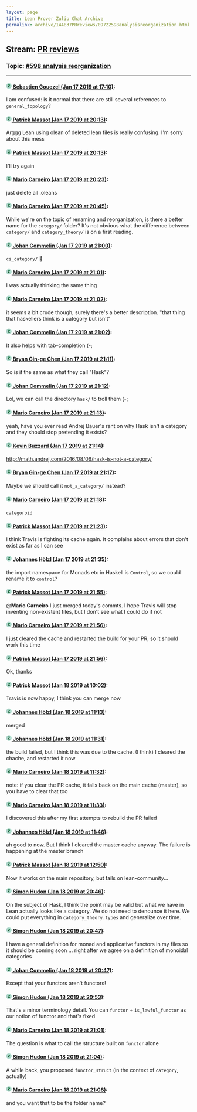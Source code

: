```yaml
---
layout: page
title: Lean Prover Zulip Chat Archive 
permalink: archive/144837PRreviews/09722598analysisreorganization.html
---
```


## Stream: [PR reviews](index.html)
### Topic: [#598 analysis reorganization](09722598analysisreorganization.html)

---

#### [![Click to go to Zulip](../../assets/img/zulip2.png) Sebastien Gouezel (Jan 17 2019 at 17:10)](https://leanprover.zulipchat.com/#narrow/stream/144837-PR%20reviews/topic/%23598%20analysis%20reorganization/near/155347359):
I am confused: is it normal that there are still several references to `general_topology`?

#### [![Click to go to Zulip](../../assets/img/zulip2.png) Patrick Massot (Jan 17 2019 at 20:13)](https://leanprover.zulipchat.com/#narrow/stream/144837-PR%20reviews/topic/%23598%20analysis%20reorganization/near/155360700):
Arggg Lean using olean of deleted lean files is really confusing. I'm sorry about this mess

#### [![Click to go to Zulip](../../assets/img/zulip2.png) Patrick Massot (Jan 17 2019 at 20:13)](https://leanprover.zulipchat.com/#narrow/stream/144837-PR%20reviews/topic/%23598%20analysis%20reorganization/near/155360707):
I'll try again

#### [![Click to go to Zulip](../../assets/img/zulip2.png) Mario Carneiro (Jan 17 2019 at 20:23)](https://leanprover.zulipchat.com/#narrow/stream/144837-PR%20reviews/topic/%23598%20analysis%20reorganization/near/155361577):
just delete all .oleans

#### [![Click to go to Zulip](../../assets/img/zulip2.png) Mario Carneiro (Jan 17 2019 at 20:45)](https://leanprover.zulipchat.com/#narrow/stream/144837-PR%20reviews/topic/%23598%20analysis%20reorganization/near/155363096):
While we're on the topic of renaming and reorganization, is there a better name for the `category/` folder? It's not obvious what the difference between `category/` and `category_theory/` is on a first reading.

#### [![Click to go to Zulip](../../assets/img/zulip2.png) Johan Commelin (Jan 17 2019 at 21:00)](https://leanprover.zulipchat.com/#narrow/stream/144837-PR%20reviews/topic/%23598%20analysis%20reorganization/near/155364349):
`cs_category/` :see_no_evil:

#### [![Click to go to Zulip](../../assets/img/zulip2.png) Mario Carneiro (Jan 17 2019 at 21:01)](https://leanprover.zulipchat.com/#narrow/stream/144837-PR%20reviews/topic/%23598%20analysis%20reorganization/near/155364387):
I was actually thinking the same thing

#### [![Click to go to Zulip](../../assets/img/zulip2.png) Mario Carneiro (Jan 17 2019 at 21:02)](https://leanprover.zulipchat.com/#narrow/stream/144837-PR%20reviews/topic/%23598%20analysis%20reorganization/near/155364494):
it seems a bit crude though, surely there's a better description. "that thing that haskellers think is a category but isn't"

#### [![Click to go to Zulip](../../assets/img/zulip2.png) Johan Commelin (Jan 17 2019 at 21:02)](https://leanprover.zulipchat.com/#narrow/stream/144837-PR%20reviews/topic/%23598%20analysis%20reorganization/near/155364504):
It also helps with tab-completion (-;

#### [![Click to go to Zulip](../../assets/img/zulip2.png) Bryan Gin-ge Chen (Jan 17 2019 at 21:11)](https://leanprover.zulipchat.com/#narrow/stream/144837-PR%20reviews/topic/%23598%20analysis%20reorganization/near/155365107):
So is it the same as what they call "Hask"?

#### [![Click to go to Zulip](../../assets/img/zulip2.png) Johan Commelin (Jan 17 2019 at 21:12)](https://leanprover.zulipchat.com/#narrow/stream/144837-PR%20reviews/topic/%23598%20analysis%20reorganization/near/155365188):
Lol, we can call the directory `hask/` to troll them (-;

#### [![Click to go to Zulip](../../assets/img/zulip2.png) Mario Carneiro (Jan 17 2019 at 21:13)](https://leanprover.zulipchat.com/#narrow/stream/144837-PR%20reviews/topic/%23598%20analysis%20reorganization/near/155365233):
yeah, have you ever read Andrej Bauer's rant on why Hask isn't a category and they should stop pretending it exists?

#### [![Click to go to Zulip](../../assets/img/zulip2.png) Kevin Buzzard (Jan 17 2019 at 21:14)](https://leanprover.zulipchat.com/#narrow/stream/144837-PR%20reviews/topic/%23598%20analysis%20reorganization/near/155365344):
http://math.andrej.com/2016/08/06/hask-is-not-a-category/

#### [![Click to go to Zulip](../../assets/img/zulip2.png) Bryan Gin-ge Chen (Jan 17 2019 at 21:17)](https://leanprover.zulipchat.com/#narrow/stream/144837-PR%20reviews/topic/%23598%20analysis%20reorganization/near/155365532):
Maybe we should call it `not_a_category/` instead?

#### [![Click to go to Zulip](../../assets/img/zulip2.png) Mario Carneiro (Jan 17 2019 at 21:18)](https://leanprover.zulipchat.com/#narrow/stream/144837-PR%20reviews/topic/%23598%20analysis%20reorganization/near/155365650):
`categoroid`

#### [![Click to go to Zulip](../../assets/img/zulip2.png) Patrick Massot (Jan 17 2019 at 21:23)](https://leanprover.zulipchat.com/#narrow/stream/144837-PR%20reviews/topic/%23598%20analysis%20reorganization/near/155365973):
I think Travis is fighting its cache again. It complains about errors that don't exist as far as I can see

#### [![Click to go to Zulip](../../assets/img/zulip2.png) Johannes Hölzl (Jan 17 2019 at 21:35)](https://leanprover.zulipchat.com/#narrow/stream/144837-PR%20reviews/topic/%23598%20analysis%20reorganization/near/155366751):
the import namespace for Monads etc in Haskell is `Control`, so we could rename it to `control`?

#### [![Click to go to Zulip](../../assets/img/zulip2.png) Patrick Massot (Jan 17 2019 at 21:55)](https://leanprover.zulipchat.com/#narrow/stream/144837-PR%20reviews/topic/%23598%20analysis%20reorganization/near/155368296):
@**Mario Carneiro** I just merged today's commts. I hope Travis will stop inventing non-existent files, but I don't see what I could do if not

#### [![Click to go to Zulip](../../assets/img/zulip2.png) Mario Carneiro (Jan 17 2019 at 21:56)](https://leanprover.zulipchat.com/#narrow/stream/144837-PR%20reviews/topic/%23598%20analysis%20reorganization/near/155368363):
I just cleared the cache and restarted the build for your PR, so it should work this time

#### [![Click to go to Zulip](../../assets/img/zulip2.png) Patrick Massot (Jan 17 2019 at 21:56)](https://leanprover.zulipchat.com/#narrow/stream/144837-PR%20reviews/topic/%23598%20analysis%20reorganization/near/155368377):
Ok, thanks

#### [![Click to go to Zulip](../../assets/img/zulip2.png) Patrick Massot (Jan 18 2019 at 10:02)](https://leanprover.zulipchat.com/#narrow/stream/144837-PR%20reviews/topic/%23598%20analysis%20reorganization/near/156353639):
Travis is now happy, I think you can merge now

#### [![Click to go to Zulip](../../assets/img/zulip2.png) Johannes Hölzl (Jan 18 2019 at 11:13)](https://leanprover.zulipchat.com/#narrow/stream/144837-PR%20reviews/topic/%23598%20analysis%20reorganization/near/156357499):
merged

#### [![Click to go to Zulip](../../assets/img/zulip2.png) Johannes Hölzl (Jan 18 2019 at 11:31)](https://leanprover.zulipchat.com/#narrow/stream/144837-PR%20reviews/topic/%23598%20analysis%20reorganization/near/156358360):
the build failed, but I think this was due to the cache. (I think) I cleared the chache, and restarted it now

#### [![Click to go to Zulip](../../assets/img/zulip2.png) Mario Carneiro (Jan 18 2019 at 11:32)](https://leanprover.zulipchat.com/#narrow/stream/144837-PR%20reviews/topic/%23598%20analysis%20reorganization/near/156358441):
note: if you clear the PR cache, it falls back on the main cache (master), so you have to clear that too

#### [![Click to go to Zulip](../../assets/img/zulip2.png) Mario Carneiro (Jan 18 2019 at 11:33)](https://leanprover.zulipchat.com/#narrow/stream/144837-PR%20reviews/topic/%23598%20analysis%20reorganization/near/156358462):
I discovered this after my first attempts to rebuild the PR failed

#### [![Click to go to Zulip](../../assets/img/zulip2.png) Johannes Hölzl (Jan 18 2019 at 11:46)](https://leanprover.zulipchat.com/#narrow/stream/144837-PR%20reviews/topic/%23598%20analysis%20reorganization/near/156359224):
ah good to now. But I think I cleared the master cache anyway. The failure is happening at the master branch

#### [![Click to go to Zulip](../../assets/img/zulip2.png) Patrick Massot (Jan 18 2019 at 12:50)](https://leanprover.zulipchat.com/#narrow/stream/144837-PR%20reviews/topic/%23598%20analysis%20reorganization/near/156362168):
Now it works on the main repository, but fails on lean-community...

#### [![Click to go to Zulip](../../assets/img/zulip2.png) Simon Hudon (Jan 18 2019 at 20:46)](https://leanprover.zulipchat.com/#narrow/stream/144837-PR%20reviews/topic/%23598%20analysis%20reorganization/near/156394463):
On the subject of Hask, I think the point may be valid but what we have in Lean actually looks like a category. We do not need to denounce it here. We could put everything in `category_theory.types` and generalize over time.

#### [![Click to go to Zulip](../../assets/img/zulip2.png) Simon Hudon (Jan 18 2019 at 20:47)](https://leanprover.zulipchat.com/#narrow/stream/144837-PR%20reviews/topic/%23598%20analysis%20reorganization/near/156394513):
I have a general definition for monad and applicative functors in my files so it should be coming soon ... right after we agree on a definition of monoidal categories

#### [![Click to go to Zulip](../../assets/img/zulip2.png) Johan Commelin (Jan 18 2019 at 20:47)](https://leanprover.zulipchat.com/#narrow/stream/144837-PR%20reviews/topic/%23598%20analysis%20reorganization/near/156394520):
Except that your functors aren't functors!

#### [![Click to go to Zulip](../../assets/img/zulip2.png) Simon Hudon (Jan 18 2019 at 20:53)](https://leanprover.zulipchat.com/#narrow/stream/144837-PR%20reviews/topic/%23598%20analysis%20reorganization/near/156394907):
That's a minor terminology detail. You can `functor` + `is_lawful_functor` as our notion of functor and that's fixed

#### [![Click to go to Zulip](../../assets/img/zulip2.png) Mario Carneiro (Jan 18 2019 at 21:01)](https://leanprover.zulipchat.com/#narrow/stream/144837-PR%20reviews/topic/%23598%20analysis%20reorganization/near/156395489):
The question is what to call the structure built on `functor` alone

#### [![Click to go to Zulip](../../assets/img/zulip2.png) Simon Hudon (Jan 18 2019 at 21:04)](https://leanprover.zulipchat.com/#narrow/stream/144837-PR%20reviews/topic/%23598%20analysis%20reorganization/near/156395682):
A while back, you proposed `functor_struct` (in the context of `category`, actually)

#### [![Click to go to Zulip](../../assets/img/zulip2.png) Mario Carneiro (Jan 18 2019 at 21:08)](https://leanprover.zulipchat.com/#narrow/stream/144837-PR%20reviews/topic/%23598%20analysis%20reorganization/near/156395950):
and you want that to be the folder name?

